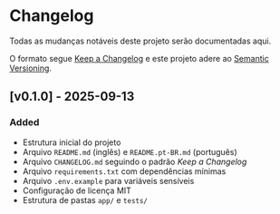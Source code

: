 # Changelog
Todas as mudanças notáveis deste projeto serão documentadas aqui.

O formato segue [Keep a Changelog](https://keepachangelog.com/pt-BR/1.0.0/)
e este projeto adere ao [Semantic Versioning](https://semver.org/spec/v2.0.0.html).

## [v0.1.0] - 2025-09-13
### Added
- Estrutura inicial do projeto
- Arquivo `README.md` (inglês) e `README.pt-BR.md` (português)
- Arquivo `CHANGELOG.md` seguindo o padrão *Keep a Changelog*
- Arquivo `requirements.txt` com dependências mínimas
- Arquivo `.env.example` para variáveis sensíveis
- Configuração de licença MIT
- Estrutura de pastas `app/` e `tests/`